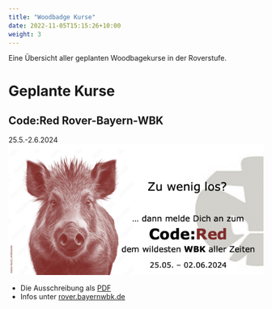 ```yaml
---
title: "Woodbadge Kurse"
date: 2022-11-05T15:15:26+10:00
weight: 3
---
```


Eine Übersicht aller geplanten Woodbagekurse in der Roverstufe.

# Geplante Kurse
## Code:Red Rover-Bayern-WBK 
25.5.-2.6.2024
![Logo WBK](/images/wbk/Postkarte_WBK_2024_neu.png)

* Die Ausschreibung als [PDF](/Downloads/Postkarte_WBK_2024_neu.pdf)
* Infos unter [rover.bayernwbk.de](https://rover.bayernwbk.de)
